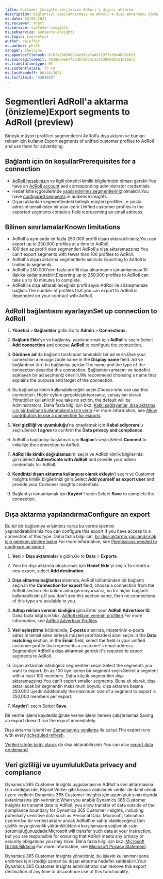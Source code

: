```yaml
---
title: Customer Insights verilerini AdRoll'a dışarı aktarma
description: Bağlantıyı yapılandırmayı ve AdRoll'a dışa aktarmayı öğrenin.
ms.date: 03/03/2021
ms.reviewer: mhart
ms.service: customer-insights
ms.subservice: audience-insights
ms.topic: conceptual
author: pkieffer
ms.author: philk
manager: shellyha
ms.openlocfilehash: 67bfa23d56b26ae592efa4d7197713664bb02623
ms.sourcegitcommit: d84d664e67f263bfeb741154d309088c5101b9c3
ms.translationtype: HT
ms.contentlocale: tr-TR
ms.lasthandoff: 06/24/2021
ms.locfileid: "6304858"
---
```

# <a name="export-segments-to-adroll-preview"></a><span data-ttu-id="718b4-103">Segmentleri AdRoll'a aktarma (önizleme)</span><span class="sxs-lookup"><span data-stu-id="718b4-103">Export segments to AdRoll (preview)</span></span>

<span data-ttu-id="718b4-104">Birleşik müşteri profilleri segmentlerini AdRoll'a dışa aktarın ve bunları reklam için kullanın.</span><span class="sxs-lookup"><span data-stu-id="718b4-104">Export segments of unified customer profiles to AdRoll and use them for advertising.</span></span> 

## <a name="prerequisites-for-a-connection"></a><span data-ttu-id="718b4-105">Bağlantı için ön koşullar</span><span class="sxs-lookup"><span data-stu-id="718b4-105">Prerequisites for a connection</span></span>

-   <span data-ttu-id="718b4-106">[AdRoll hesabınızın](https://www.adroll.com/) ve ilgili yönetici kimlik bilgilerinizin olması gerekir.</span><span class="sxs-lookup"><span data-stu-id="718b4-106">You have an [AdRoll account](https://www.adroll.com/) and corresponding administrator credentials.</span></span>
-   <span data-ttu-id="718b4-107">Hedef kitle içgörülerinde [yapılandırılmış segmentleriniz](segments.md) olmalıdır.</span><span class="sxs-lookup"><span data-stu-id="718b4-107">You have [configured segments](segments.md) in audience insights.</span></span>
-   <span data-ttu-id="718b4-108">Dışarı aktarılan segmentlerdeki birleşik müşteri profilleri, e-posta adresini temsil eden bir alan içerir.</span><span class="sxs-lookup"><span data-stu-id="718b4-108">Unified customer profiles in the exported segments contain a field representing an email address.</span></span>

## <a name="known-limitations"></a><span data-ttu-id="718b4-109">Bilinen sınırlamalar</span><span class="sxs-lookup"><span data-stu-id="718b4-109">Known limitations</span></span>

- <span data-ttu-id="718b4-110">AdRoll'a aynı anda en fazla 250.000 profili dışarı aktarabilirsiniz.</span><span class="sxs-lookup"><span data-stu-id="718b4-110">You can export up to 250,000 profiles at a time to AdRoll.</span></span>
- <span data-ttu-id="718b4-111">100'den az profili olan segmentleri AdRoll'a dışa aktaramazsınız.</span><span class="sxs-lookup"><span data-stu-id="718b4-111">You can't export segments with fewer than 100 profiles to AdRoll.</span></span> 
- <span data-ttu-id="718b4-112">AdRoll'a dışarı aktarma segmentlerle sınırlıdır.</span><span class="sxs-lookup"><span data-stu-id="718b4-112">Exporting to AdRoll is limited to segments.</span></span>
- <span data-ttu-id="718b4-113">AdRoll'a 250.000'den fazla profili dışa aktarmanın tamamlanması 10 dakika kadar sürebilir.</span><span class="sxs-lookup"><span data-stu-id="718b4-113">Exporting up to 250,000 profiles to AdRoll can take up to 10 minutes to complete.</span></span> 
- <span data-ttu-id="718b4-114">AdRoll ile dışa aktarabileceğiniz profil sayısı AdRoll ile sözleşmenize bağlıdır.</span><span class="sxs-lookup"><span data-stu-id="718b4-114">The number of profiles that you can export to AdRoll is dependent on your contract with AdRoll.</span></span>

## <a name="set-up-connection-to-adroll"></a><span data-ttu-id="718b4-115">AdRoll bağlantısını ayarlayın</span><span class="sxs-lookup"><span data-stu-id="718b4-115">Set up connection to AdRoll</span></span>

1. <span data-ttu-id="718b4-116">**Yönetici** > **Bağlantılar** gidin.</span><span class="sxs-lookup"><span data-stu-id="718b4-116">Go to **Admin** > **Connections**.</span></span>

1. <span data-ttu-id="718b4-117">**Bağlantı Ekle**'ye ve bağlantıyı yapılandırmak için **AdRoll**'u seçin.</span><span class="sxs-lookup"><span data-stu-id="718b4-117">Select **Add connection** and choose **AdRoll** to configure the connection.</span></span>

1. <span data-ttu-id="718b4-118">**Görünen ad**'da bağlantı tarafından tanınabilir bir ad verin.</span><span class="sxs-lookup"><span data-stu-id="718b4-118">Give your connection a recognizable name in the **Display name** field.</span></span> <span data-ttu-id="718b4-119">Ad ve bağlantının türü bu bağlantıyı açıklar.</span><span class="sxs-lookup"><span data-stu-id="718b4-119">The name and the type of the connection describe this connection.</span></span> <span data-ttu-id="718b4-120">Bağlantının amacını ve hedefini açıklayan bir ad seçmeniz önerilir.</span><span class="sxs-lookup"><span data-stu-id="718b4-120">We recommend choosing a name that explains the purpose and target of the connection.</span></span>

1. <span data-ttu-id="718b4-121">Bu bağlantıyı kimin kullanabileceğini seçin.</span><span class="sxs-lookup"><span data-stu-id="718b4-121">Choose who can use this connection.</span></span> <span data-ttu-id="718b4-122">Hiçbir eylem gerçekleştiriyorsanız, varsayılan olarak Yöneticiler kullanılır.</span><span class="sxs-lookup"><span data-stu-id="718b4-122">If you take no action, the default will be Administrators.</span></span> <span data-ttu-id="718b4-123">Daha fazla bilgi için bkz. [Katkı sağlayanlar, dışa aktarma için bir bağlantı kullanmalarına izin verin](connections.md#allow-contributors-to-use-a-connection-for-exports).</span><span class="sxs-lookup"><span data-stu-id="718b4-123">For more information, see [Allow contributors to use a connection for exports](connections.md#allow-contributors-to-use-a-connection-for-exports).</span></span>

1. <span data-ttu-id="718b4-124">**Veri gizliliği ve uyumluluğu**'nu onaylamak için **Kabul ediyorum**'u seçin.</span><span class="sxs-lookup"><span data-stu-id="718b4-124">Select **I agree** to confirm the **Data privacy and compliance**.</span></span>

1. <span data-ttu-id="718b4-125">AdRoll'a bağlantıyı başlatmak için **Bağlan**'ı seçin.</span><span class="sxs-lookup"><span data-stu-id="718b4-125">Select **Connect** to initialize the connection to AdRoll.</span></span>

1. <span data-ttu-id="718b4-126">**AdRoll ile kimlik doğrulaması**'nı seçin ve AdRoll kimlik bilgilerinizi girin.</span><span class="sxs-lookup"><span data-stu-id="718b4-126">Select **Authenticate with AdRoll** and provide your admin credentials for AdRoll.</span></span> 

1. <span data-ttu-id="718b4-127">**Kendinizi dışarı aktarma kullanıcısı olarak ekleyin**'i seçin ve Customer Insights kimlik bilgilerinizi girin.</span><span class="sxs-lookup"><span data-stu-id="718b4-127">Select **Add yourself as export user** and provide your Customer Insights credentials.</span></span>

1. <span data-ttu-id="718b4-128">Bağlantıyı tamamlamak için **Kaydet**'i seçin.</span><span class="sxs-lookup"><span data-stu-id="718b4-128">Select **Save** to complete the connection.</span></span>

## <a name="configure-an-export"></a><span data-ttu-id="718b4-129">Dışa aktarma yapılandırma</span><span class="sxs-lookup"><span data-stu-id="718b4-129">Configure an export</span></span>

<span data-ttu-id="718b4-130">Bu tür bir bağlantıya erişiminiz varsa bu verme işlemini yapılandırabilirsiniz.</span><span class="sxs-lookup"><span data-stu-id="718b4-130">You can configure this export if you have access to a connection of this type.</span></span> <span data-ttu-id="718b4-131">Daha fazla bilgi için, [bir dışa aktarma yapılandırmak için gereken izinlere bakın](export-destinations.md#set-up-a-new-export).</span><span class="sxs-lookup"><span data-stu-id="718b4-131">For more information, see [Permissions needed to configure an export](export-destinations.md#set-up-a-new-export).</span></span>

1. <span data-ttu-id="718b4-132">**Veri** > **Dışa aktarmalar**'a gidin.</span><span class="sxs-lookup"><span data-stu-id="718b4-132">Go to **Data** > **Exports**.</span></span>

1. <span data-ttu-id="718b4-133">Yeni bir dışa aktarma oluşturmak için **Hedef Ekle**'yi seçin.</span><span class="sxs-lookup"><span data-stu-id="718b4-133">To create a new export, select **Add destination**.</span></span>

1. <span data-ttu-id="718b4-134">**Dışa aktarma bağlantısı** alanında, AdRoll bölümünden bir bağlantı seçin.</span><span class="sxs-lookup"><span data-stu-id="718b4-134">In the **Connection for export** field, choose a connection from the AdRoll section.</span></span> <span data-ttu-id="718b4-135">Bu bölüm adını görmüyorsanız, bu tür hiçbir bağlantı kullanabilirsiniz.</span><span class="sxs-lookup"><span data-stu-id="718b4-135">If you don't see this section name, then no connections of this type are available to you.</span></span>

1. <span data-ttu-id="718b4-136">**Adtop reklam verenin kimliğini** girin.</span><span class="sxs-lookup"><span data-stu-id="718b4-136">Enter your **AdRoll Advertiser ID**.</span></span> <span data-ttu-id="718b4-137">Daha fazla bilgi için bkz. [AdRoll reklam verenin profilleri](https://help.adroll.com/hc/articles/212011838-Advertiser-Profiles).</span><span class="sxs-lookup"><span data-stu-id="718b4-137">For more information, see [AdRoll Advertiser Profiles](https://help.adroll.com/hc/articles/212011838-Advertiser-Profiles).</span></span>

3. <span data-ttu-id="718b4-138">**Veri eşleştirme** bölümünde, **E-posta** alanında, müşterinin e-posta adresini temsil eden birleşik müşteri profilinizdeki alanı seçin.</span><span class="sxs-lookup"><span data-stu-id="718b4-138">In the **Data matching** section, in the **Email** field, select the field in your unified customer profile that represents a customer's email address.</span></span> <span data-ttu-id="718b4-139">Segmentleri AdRoll'a dışa aktarmak gerekir.</span><span class="sxs-lookup"><span data-stu-id="718b4-139">It's required to export segments to AdRoll.</span></span>

1. <span data-ttu-id="718b4-140">Dışarı aktarmak istediğiniz segmentleri seçin.</span><span class="sxs-lookup"><span data-stu-id="718b4-140">Select the segments you want to export.</span></span> <span data-ttu-id="718b4-141">En az 100 üye içeren bir segment seçin.</span><span class="sxs-lookup"><span data-stu-id="718b4-141">Select a segment with a least 100 members.</span></span> <span data-ttu-id="718b4-142">Daha küçük segmentleri dışa aktaramazsınız.</span><span class="sxs-lookup"><span data-stu-id="718b4-142">You can't export smaller segments.</span></span> <span data-ttu-id="718b4-143">Buna ek olarak, dışa aktarılacak bir segmentin maksimum boyutu, dışa aktarma başına 250.000 üyedir.</span><span class="sxs-lookup"><span data-stu-id="718b4-143">Additionally the maximum size of a segment to export is 250,000 members per export.</span></span> 

1. <span data-ttu-id="718b4-144">**Kaydet**'i seçin.</span><span class="sxs-lookup"><span data-stu-id="718b4-144">Select **Save**.</span></span>

<span data-ttu-id="718b4-145">Bir verme işlemi kaydedildiğinde verme işlemi hemen çalıştırılamaz.</span><span class="sxs-lookup"><span data-stu-id="718b4-145">Saving an export doesn't run the export immediately.</span></span>

<span data-ttu-id="718b4-146">Dışa aktarma işlemi her [Zamanlanmış yenileme](system.md#schedule-tab) ile çalışır.</span><span class="sxs-lookup"><span data-stu-id="718b4-146">The export runs with every [scheduled refresh](system.md#schedule-tab).</span></span> 

<span data-ttu-id="718b4-147">[Verileri isteğe bağlı olarak](export-destinations.md#run-exports-on-demand) da dışa aktarabilirsiniz.</span><span class="sxs-lookup"><span data-stu-id="718b4-147">You can also [export data on demand](export-destinations.md#run-exports-on-demand).</span></span> 


## <a name="data-privacy-and-compliance"></a><span data-ttu-id="718b4-148">Veri gizliliği ve uyumluluk</span><span class="sxs-lookup"><span data-stu-id="718b4-148">Data privacy and compliance</span></span>

<span data-ttu-id="718b4-149">Dynamics 365 Customer Insights uygulamasının AdRoll'a veri aktarmasına izin verdiğinizde, Kişisel Veriler gibi hassas olabilecek veriler de dahil olmak üzere verilerin Dynamics 365 Customer Insights için uyumluluk sınırı dışında aktarılmasına izin verirsiniz.</span><span class="sxs-lookup"><span data-stu-id="718b4-149">When you enable Dynamics 365 Customer Insights to transmit data to AdRoll, you allow transfer of data outside of the compliance boundary for Dynamics 365 Customer Insights, including potentially sensitive data such as Personal Data.</span></span> <span data-ttu-id="718b4-150">Microsoft, talimatınız üzerine bu tür verileri aktarır ancak AdRoll'un sahip olabileceğiniz tüm gizlilik veya güvenlik yükümlülüklerini karşılamasını sağlamak sizin sorumluluğunuzdadır.</span><span class="sxs-lookup"><span data-stu-id="718b4-150">Microsoft will transfer such data at your instruction, but you are responsible for ensuring that AdRoll meets any privacy or security obligations you may have.</span></span> <span data-ttu-id="718b4-151">Daha fazla bilgi için bkz. [Microsoft Gizlilik Bildirimi](https://go.microsoft.com/fwlink/?linkid=396732).</span><span class="sxs-lookup"><span data-stu-id="718b4-151">For more information, see [Microsoft Privacy Statement](https://go.microsoft.com/fwlink/?linkid=396732).</span></span>

<span data-ttu-id="718b4-152">Dynamics 365 Customer Insights yöneticiniz, bu işlevin kullanımını sona erdirmek için istediği zaman bu dışarı aktarma hedefini kaldırabilir.</span><span class="sxs-lookup"><span data-stu-id="718b4-152">Your Dynamics 365 Customer Insights administrator can remove this export destination at any time to discontinue use of this functionality.</span></span>

